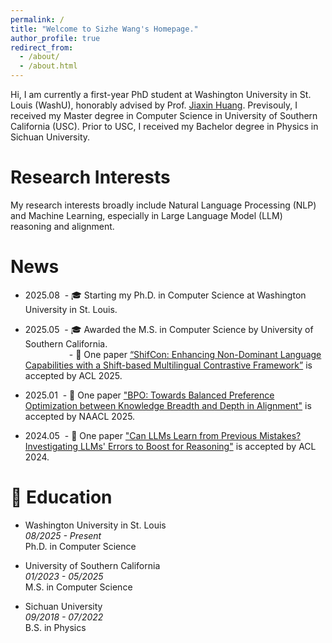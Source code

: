 ```yaml
---
permalink: /
title: "Welcome to Sizhe Wang's Homepage."
author_profile: true
redirect_from:
  - /about/
  - /about.html
---
```


Hi, I am currently a first-year PhD student at Washington University in St. Louis (WashU), honorably advised by Prof. [Jiaxin Huang](https://teapot123.github.io/). Previsouly, I received my Master degree in Computer Science in University of Southern California (USC). Prior to USC, I received my Bachelor degree in Physics in Sichuan University.

# Research Interests

My research interests broadly include Natural Language Processing (NLP) and Machine Learning, especially in Large Language Model (LLM) reasoning and alignment.

# News

- 2025.08
  &nbsp;- 🎓 Starting my Ph.D. in Computer Science at Washington University in St. Louis.

- 2025.05
  &nbsp;- 🎓 Awarded the M.S. in Computer Science by University of Southern California.  
  &emsp;&emsp;&emsp;&emsp;&emsp;- 🎉 One paper [“ShifCon: Enhancing Non-Dominant Language Capabilities with a Shift-based Multilingual Contrastive Framework”](https://arxiv.org/abs/2410.19453) is accepted by ACL 2025.

- 2025.01
  &nbsp;- 🎉 One paper ["BPO: Towards Balanced Preference Optimization between Knowledge Breadth and Depth in Alignment"](https://arxiv.org/abs/2411.10914) is accepted by NAACL 2025.

- 2024.05
  &nbsp;- 🎉 One paper ["Can LLMs Learn from Previous Mistakes? Investigating LLMs' Errors to Boost for Reasoning"](https://arxiv.org/abs/2403.20046) is accepted by ACL 2024.

# 📖 Education

- Washington University in St. Louis  
  _08/2025 - Present_  
  Ph.D. in Computer Science

- University of Southern California  
  _01/2023 - 05/2025_  
  M.S. in Computer Science

- Sichuan University  
  _09/2018 - 07/2022_  
  B.S. in Physics

<!-- 1. Register a GitHub account if you don't have one and confirm your e-mail (required!)

1. Fork [this template](https://github.com/academicpages/academicpages.github.io) by clicking the "Use this template" button in the top right.
1. Go to the repository's settings (rightmost item in the tabs that start with "Code", should be below "Unwatch"). Rename the repository "[your GitHub username].github.io", which will also be your website's URL.
1. Set site-wide configuration and create content & metadata (see below -- also see [this set of diffs](http://archive.is/3TPas) showing what files were changed to set up [an example site](https://getorg-testacct.github.io) for a user with the username "getorg-testacct")
1. Upload any files (like PDFs, .zip files, etc.) to the files/ directory. They will appear at https://[your GitHub username].github.io/files/example.pdf.
1. Check status by going to the repository settings, in the "GitHub pages" section -->

<!-- # Experience

The main configuration file for the site is in the base directory in [\_config.yml](https://github.com/academicpages/academicpages.github.io/blob/master/_config.yml), which defines the content in the sidebars and other site-wide features. You will need to replace the default variables with ones about yourself and your site's github repository. The configuration file for the top menu is in [\_data/navigation.yml](https://github.com/academicpages/academicpages.github.io/blob/master/_data/navigation.yml). For example, if you don't have a portfolio or blog posts, you can remove those items from that navigation.yml file to remove them from the header. -->

<!-- # Publications

For site content, there is one markdown file for each type of content, which are stored in directories like \_publications, \_talks, \_posts, \_teaching, or \_pages. For example, each talk is a markdown file in the [\_talks directory](https://github.com/academicpages/academicpages.github.io/tree/master/_talks). At the top of each markdown file is structured data in YAML about the talk, which the theme will parse to do lots of cool stuff. The same structured data about a talk is used to generate the list of talks on the [Talks page](https://academicpages.github.io/talks), each [individual page](https://academicpages.github.io/talks/2012-03-01-talk-1) for specific talks, the talks section for the [CV page](https://academicpages.github.io/cv), and the [map of places you've given a talk](https://academicpages.github.io/talkmap.html) (if you run this [python file](https://github.com/academicpages/academicpages.github.io/blob/master/talkmap.py) or [Jupyter notebook](https://github.com/academicpages/academicpages.github.io/blob/master/talkmap.ipynb), which creates the HTML for the map based on the contents of the \_talks directory). -->
<!--
**Markdown generator**

The repository includes [a set of Jupyter notebooks](https://github.com/academicpages/academicpages.github.io/tree/master/markdown_generator) that converts a CSV containing structured data about talks or presentations into individual markdown files that will be properly formatted for the Academic Pages template. The sample CSVs in that directory are the ones I used to create my own personal website at stuartgeiger.com. My usual workflow is that I keep a spreadsheet of my publications and talks, then run the code in these notebooks to generate the markdown files, then commit and push them to the GitHub repository.

## How to edit your site's GitHub repository

Many people use a git client to create files on their local computer and then push them to GitHub's servers. If you are not familiar with git, you can directly edit these configuration and markdown files directly in the github.com interface. Navigate to a file (like [this one](https://github.com/academicpages/academicpages.github.io/blob/master/_talks/2012-03-01-talk-1.md) and click the pencil icon in the top right of the content preview (to the right of the "Raw | Blame | History" buttons). You can delete a file by clicking the trashcan icon to the right of the pencil icon. You can also create new files or upload files by navigating to a directory and clicking the "Create new file" or "Upload files" buttons.

Example: editing a markdown file for a talk
![Editing a markdown file for a talk](/images/editing-talk.png)

## For more info

More info about configuring Academic Pages can be found in [the guide](https://academicpages.github.io/markdown/), the [growing wiki](https://github.com/academicpages/academicpages.github.io/wiki), and you can always [ask a question on GitHub](https://github.com/academicpages/academicpages.github.io/discussions). The [guides for the Minimal Mistakes theme](https://mmistakes.github.io/minimal-mistakes/docs/configuration/) (which this theme was forked from) might also be helpful. -->
